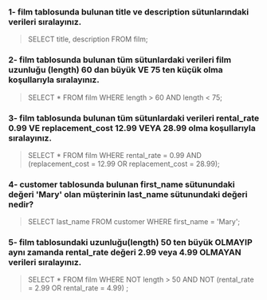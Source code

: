 ### 1- film tablosunda bulunan title ve description sütunlarındaki verileri sıralayınız.
> SELECT title, description FROM film;
### 2- film tablosunda bulunan tüm sütunlardaki verileri film uzunluğu (length) 60 dan büyük VE 75 ten küçük olma koşullarıyla sıralayınız.
> SELECT * FROM film
WHERE length > 60 AND length < 75;
### 3- film tablosunda bulunan tüm sütunlardaki verileri rental_rate 0.99 VE replacement_cost 12.99 VEYA 28.99 olma koşullarıyla sıralayınız.
> SELECT * FROM film
WHERE rental_rate = 0.99 AND (replacement_cost = 12.99 OR replacement_cost = 28.99);
### 4- customer tablosunda bulunan first_name sütunundaki değeri 'Mary' olan müşterinin last_name sütunundaki değeri nedir?
> SELECT last_name FROM customer
WHERE first_name = 'Mary';
### 5- film tablosundaki uzunluğu(length) 50 ten büyük OLMAYIP aynı zamanda rental_rate değeri 2.99 veya 4.99 OLMAYAN verileri sıralayınız.
> SELECT * FROM film
WHERE NOT length > 50 AND NOT (rental_rate = 2.99 OR rental_rate = 4.99) ;

